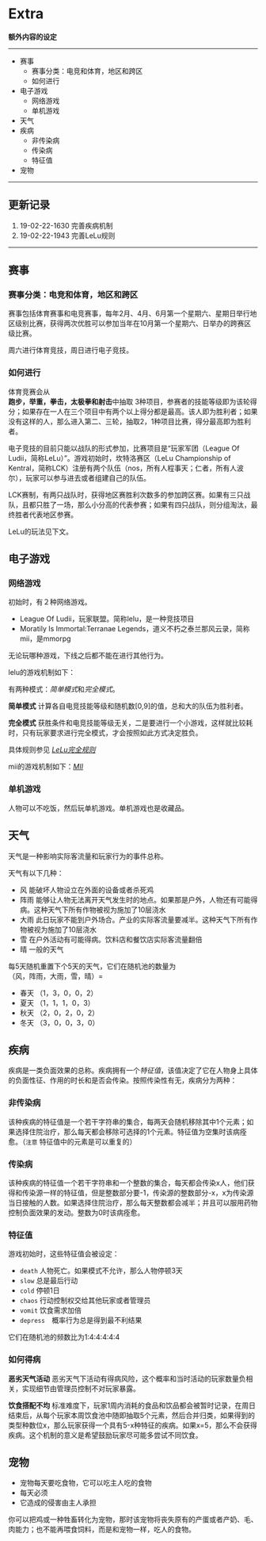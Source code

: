 # Extra

**额外内容的设定**

---

- 赛事
  - 赛事分类：电竞和体育，地区和跨区
  - 如何进行
- 电子游戏
  - 网络游戏
  - 单机游戏
- 天气
- 疾病
  - 非传染病
  - 传染病
  - 特征值
- 宠物

---

## 更新记录

1. 19-02-22-1630 完善疾病机制
2. 19-02-22-1943 完善LeLu规则

---

## 赛事

### 赛事分类：电竞和体育，地区和跨区

赛事包括体育赛事和电竞赛事，每年2月、4月、6月第一个星期六、星期日举行地区级别比赛，获得两次优胜可以参加当年在10月第一个星期六、日举办的跨赛区级比赛。

周六进行体育竞技，周日进行电子竞技。

### 如何进行

体育竞赛会从  
**跑步，举重，拳击，太极拳和射击**中抽取 3种项目，参赛者的技能等级即为该轮得分；如果存在一人在三个项目中有两个以上得分都是最高。该人即为胜利者；如果没有这样的人，那么进入第二、三轮，抽取2，1种项目比赛，得分最高即为胜利者。

电子竞技的目前只能以战队的形式参加，比赛项目是“玩家军团（League Of Ludii，简称LeLu）”。游戏初始时，坎特洛赛区（LeLu Championship of Kentral，简称LCK）注册有两个队伍（nos，所有人程事天；仁者，所有人波尔），玩家可以参与进去或者组建自己的队伍。

LCK赛制，有两只战队时，获得地区赛胜利次数多的参加跨区赛。如果有三只战队，且都只胜了一场，那么小分高的代表参赛；如果有四只战队，则分组淘汰，最终胜者代表地区参赛。

LeLu的玩法见下文。

## 电子游戏
### 网络游戏

初始时，有２种网络游戏。

- League Of Ludii，玩家联盟。简称lelu，是一种竞技项目
- Moratily Is Immortal:Terranae Legends，道义不朽之泰兰那风云录，简称mii，是mmorpg

无论玩哪种游戏，下线之后都不能在进行其他行为。

lelu的游戏机制如下：

有两种模式：*简单模式*和*完全模式*。

**简单模式**
计算各自电竞技能等级和随机数[0,9]的值，总和大的队伍为胜利者。

**完全模式**
获胜条件和电竞技能等级无关，二是要进行一个小游戏，这样就比较耗时，只有玩家要求进行完全模式，才会按照如此方式决定胜负。

具体规则参见 [*LeLu完全规则*](https://github.com/AndrewImalion/FameAndFarm/blob/master/Extra_LeLuPerfect.md)


mii的游戏机制如下：[*MII*](https://github.com/AndrewImalion/FameAndFarm/blob/master/MoralityIsImmortal.md)



### 单机游戏

人物可以不吃饭，然后玩单机游戏。单机游戏也是收藏品。


## 天气

天气是一种影响实际客流量和玩家行为的事件总称。

天气有以下几种：

- 风 能破坏人物设立在外面的设备或者杀死鸡
- 阵雨 能够让人物无法离开天气发生时的地点。如果那是户外，人物还有可能得病。这种天气下所有作物被视为施加了10层浇水
- 大雨 此日玩家不能到户外场合。产业的实际客流量要减半。这种天气下所有作物被视为施加了10层浇水
- 雪 在户外活动有可能得病。饮料店和餐饮店实际客流量翻倍
- 晴 一般的天气

每5天随机重置下个5天的天气，它们在随机池的数量为  
（风，阵雨，大雨，雪，晴）=

- 春天 （1，3，0，0，2）  
- 夏天 （1，1，1，0，3）
- 秋天 （2，0，2，0，2）
- 冬天 （3，0，0，3，0）

## 疾病

疾病是一类负面效果的总称。疾病拥有一个*特征值*，该值决定了它在人物身上具体的负面性征、作用的时长和是否会传染。按照传染性有无，疾病分为两种：

### 非传染病
该种疾病的特征值是一个若干字符串的集合，每两天会随机移除其中1个元素；如果选择住院治疗，那么每天都会移除可选择的1个元素。特征值为空集时该病痊愈。（`注意` 特征值中的元素是可以重复的）

### 传染病
该种疾病的特征值一个若干字符串和一个整数的集合，每天都会传染x人，他们获得和传染源一样的特征值，但是整数部分要-1，传染源的整数部分-x，x为传染源当日接触的人数。如果选择住院治疗，那么每天整数都会减半；并且可以服用药物控制负面效果的发动。整数为0时该病痊愈。


### 特征值

游戏初始时，这些特征值会被设定：

- `death` 人物死亡。如果模式不允许，那么人物停顿3天
- `slow` 总是最后行动
- `cold` 停顿1日
- `chaos` 行动控制权交给其他玩家或者管理员
- `vomit` 饮食需求加倍
- `depress`　概率行为总是得到最不利结果

它们在随机池的频数比为1:4:4:4:4:4

### 如何得病

**恶劣天气活动**
恶劣天气下活动有得病风险，这个概率和当时活动的玩家数量负相关，实现细节由管理员控制不对玩家暴露。

**饮食搭配不均**
标准难度下，玩家1周内消耗的食品和饮品都会被暂时记录，在周日结束后，从每个玩家本周饮食池中随即抽取5个元素，然后合并归类，如果得到的类型种数位x，那么玩家获得一个具有5-x种特征的疾病。如果x=5，那么不会获得疾病。这个机制的意义是希望鼓励玩家尽可能多尝试不同饮食。

## 宠物

- 宠物每天要吃食物，它可以吃主人吃的食物
- 每天必须
- 它造成的侵害由主人承担

你可以把鸡或一种牲畜转化为宠物，那时该宠物将丧失原有的产蛋或者产奶、毛、肉能力；也不能再喂食饲料，而是和宠物一样，吃人的食物。











